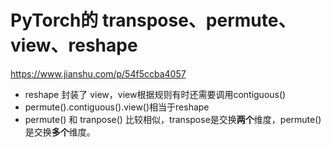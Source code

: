 # PyTorch的 transpose、permute、view、reshape

https://www.jianshu.com/p/54f5ccba4057

- reshape 封装了 view，view根据规则有时还需要调用contiguous()
- permute().contiguous().view()相当于reshape
- permute() 和 tranpose() 比较相似，transpose是交换**两个**维度，permute()是交换**多个**维度。

